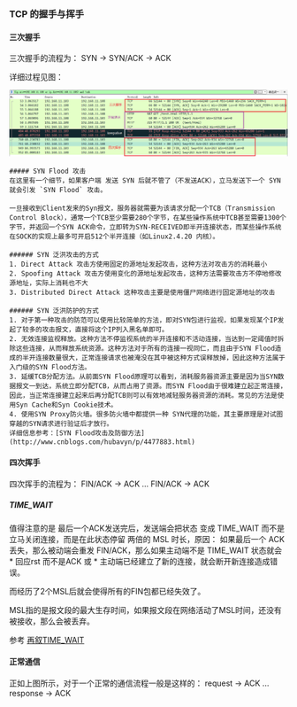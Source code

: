 ### TCP 的握手与挥手

#### 三次握手

三次握手的流程为： 
SYN -> SYN/ACK -> ACK 

详细过程见图：

![](/assest/img/http200.png)

    ##### SYN Flood 攻击
    在这里有一个细节，如果客户端 发送 SYN 后就不管了（不发送ACK），立马发送下一个 SYN 就会引发 `SYN Flood` 攻击。
    
    一旦接收到Client发来的Syn报文，服务器就需要为该请求分配一个TCB（Transmission Control Block），通常一个TCB至少需要280个字节，在某些操作系统中TCB甚至需要1300个字节，并返回一个SYN ACK命令，立即转为SYN-RECEIVED即半开连接状态，而某些操作系统在SOCK的实现上最多可开启512个半开连接（如Linux2.4.20 内核）。
    
    ###### SYN 泛洪攻击的方式
    1. Direct Attack 攻击方使用固定的源地址发起攻击，这种方法对攻击方的消耗最小
    2. Spoofing Attack 攻击方使用变化的源地址发起攻击，这种方法需要攻击方不停地修改源地址，实际上消耗也不大
    3. Distributed Direct Attack 这种攻击主要是使用僵尸网络进行固定源地址的攻击
    
    ###### SYN 泛洪防护的方式
    1. 对于第一种攻击的防范可以使用比较简单的方法，即对SYN包进行监视，如果发现某个IP发起了较多的攻击报文，直接将这个IP列入黑名单即可。
    2. 无效连接监视释放。这种方法不停监视系统的半开连接和不活动连接，当达到一定阈值时拆除这些连接，从而释放系统资源。这种方法对于所有的连接一视同仁，而且由于SYN Flood造成的半开连接数量很大，正常连接请求也被淹没在其中被这种方式误释放掉，因此这种方法属于入门级的SYN Flood方法。
    3. 延缓TCB分配方法。从前面SYN Flood原理可以看到，消耗服务器资源主要是因为当SYN数据报文一到达，系统立即分配TCB，从而占用了资源。而SYN Flood由于很难建立起正常连接，因此，当正常连接建立起来后再分配TCB则可以有效地减轻服务器资源的消耗。常见的方法是使用Syn Cache和Syn Cookie技术。
    4. 使用SYN Proxy防火墙。很多防火墙中都提供一种 SYN代理的功能，其主要原理是对试图穿越的SYN请求进行验证后才放行。
    详细信息参考：[SYN Flood攻击及防御方法](http://www.cnblogs.com/hubavyn/p/4477883.html)
    
#### 四次挥手

四次挥手的流程为：
FIN/ACK -> ACK ... FIN/ACK -> ACK

##### TIME_WAIT
值得注意的是 最后一个ACK发送完后，发送端会把状态 变成 TIME_WAIT 而不是立马关闭连接，而是在此状态停留 两倍的 MSL 时长，原因：
如果最后一个 ACK 丢失，那么被动端会重发 FIN/ACK，那么如果主动端不是 TIME_WAIT 状态就会
    * 回应rst 而不是ACK 或 
    * 主动端已经建立了新的连接，就会断开新连接造成错误。

而经历了2个MSL后就会使得所有的FIN包都已经失效了。

MSL指的是报文段的最大生存时间，如果报文段在网络活动了MSL时间，还没有被接收，那么会被丢弃。

参考 [再叙TIME_WAIT](https://huoding.com/2013/12/31/316)

#### 正常通信
正如上图所示，对于一个正常的通信流程一般是这样的：
request -> ACK ... response -> ACK






